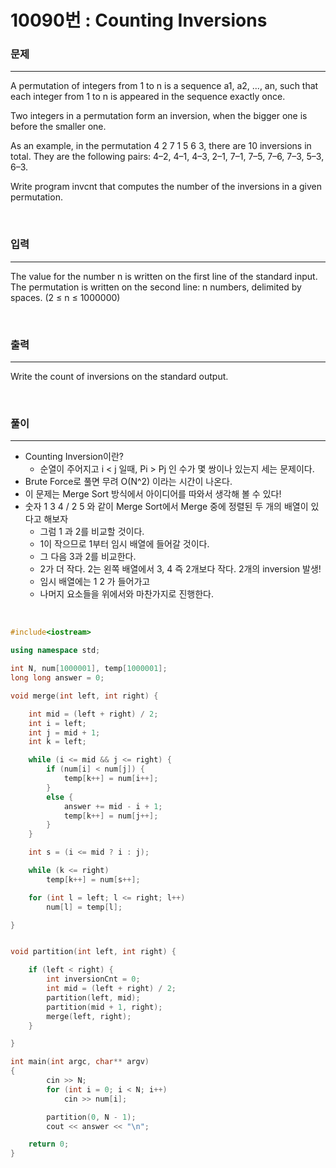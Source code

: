 10090번 : Counting Inversions
===

### 문제
---
A permutation of integers from 1 to n is a sequence a1, a2, ..., an, such that each integer from 1 to n is appeared in the sequence exactly once.

Two integers in а permutation form an inversion, when the bigger one is before the smaller one.

As an example, in the permutation 4 2 7 1 5 6 3, there are 10 inversions in total. They are the following pairs: 4–2, 4–1, 4–3, 2–1, 7–1, 7–5, 7–6, 7–3, 5–3, 6–3.

Write program invcnt that computes the number of the inversions in a given permutation.

<br>

### 입력
---
The value for the number n is written on the first line of the standard input. The permutation is written on the second line: n numbers, delimited by spaces. (2 ≤ n ≤ 1000000)

<br>

### 출력
---
Write the count of inversions on the standard output.

<br>

### 풀이
---

- Counting Inversion이란?
  - 순열이 주어지고 i < j 일때, Pi > Pj 인 수가 몇 쌍이나 있는지 세는 문제이다.
- Brute Force로 풀면 무려 O(N^2) 이라는 시간이 나온다.
- 이 문제는 Merge Sort 방식에서 아이디어를 따와서 생각해 볼 수 있다!
- 숫자 1 3 4 / 2 5 와 같이 Merge Sort에서 Merge 중에 정렬된 두 개의 배열이 있다고 해보자
  - 그럼 1 과 2를 비교할 것이다.
  - 1이 작으므로 1부터 임시 배열에 들어갈 것이다.
  - 그 다음 3과 2를 비교한다.
  - 2가 더 작다. 2는 왼쪽 배열에서 3, 4 즉 2개보다 작다. 2개의 inversion 발생!
  - 임시 배열에는 1 2 가 들어가고
  - 나머지 요소들을 위에서와 마찬가지로 진행한다.


<br>

```c++
#include<iostream>

using namespace std;

int N, num[1000001], temp[1000001];
long long answer = 0;

void merge(int left, int right) {

	int mid = (left + right) / 2;
	int i = left;
	int j = mid + 1;
	int k = left;

	while (i <= mid && j <= right) {
		if (num[i] < num[j]) {
			temp[k++] = num[i++];
		}
		else {
			answer += mid - i + 1;
			temp[k++] = num[j++];
		}
	}

	int s = (i <= mid ? i : j);

	while (k <= right)
		temp[k++] = num[s++];

	for (int l = left; l <= right; l++)
		num[l] = temp[l];

}


void partition(int left, int right) {

	if (left < right) {
		int inversionCnt = 0;
		int mid = (left + right) / 2;
		partition(left, mid);
		partition(mid + 1, right);
		merge(left, right);
	}

}

int main(int argc, char** argv)
{
		cin >> N;
		for (int i = 0; i < N; i++)
			cin >> num[i];

		partition(0, N - 1);
		cout << answer << "\n";

	return 0;
}
```
